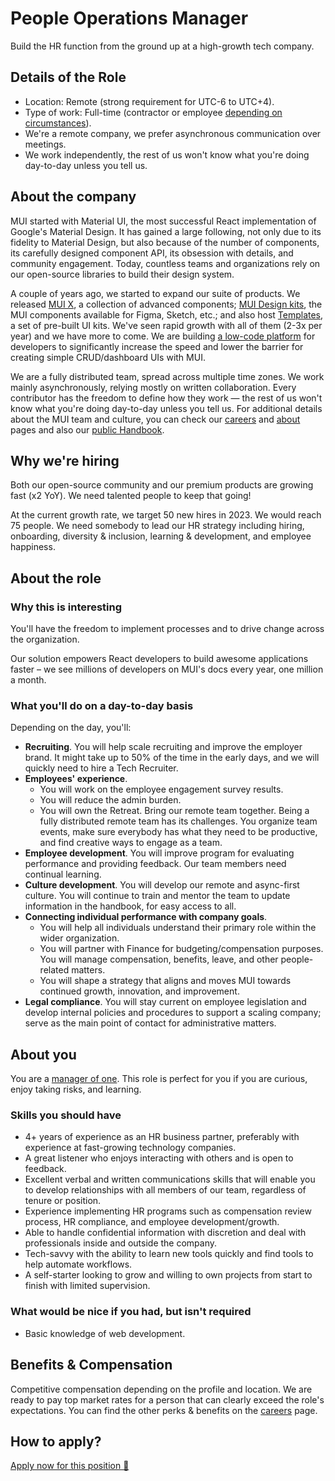 # People Operations Manager

<p class="description">Build the HR function from the ground up at a high-growth tech company.</p>

## Details of the Role

- Location: Remote (strong requirement for UTC-6 to UTC+4).
- Type of work: Full-time (contractor or employee [depending on circumstances](https://mui-org.notion.site/Hiring-FAQ-64763b756ae44c37b47b081f98915501#494af1f358794028beb4b7697b5d3102)).
- We're a remote company, we prefer asynchronous communication over meetings.
- We work independently, the rest of us won't know what you're doing day-to-day unless you tell us.

## About the company

MUI started with Material UI, the most successful React implementation of Google's Material Design.
It has gained a large following, not only due to its fidelity to Material Design, but also because of the number of components, its carefully designed component API, its obsession with details, and community engagement.
Today, countless teams and organizations rely on our open-source libraries to build their design system.

A couple of years ago, we started to expand our suite of products.
We released [MUI X](/x/), a collection of advanced components; [MUI Design kits](/design-kits/), the MUI components available for Figma, Sketch, etc.; and also host [Templates](/templates/), a set of pre-built UI kits.
We've seen rapid growth with all of them (2-3x per year) and we have more to come.
We are building [a low-code platform](https://mui.com/toolpad/) for developers to significantly increase the speed and lower the barrier for creating simple CRUD/dashboard UIs with MUI.

We are a fully distributed team, spread across multiple time zones.
We work mainly asynchronously, relying mostly on written collaboration.
Every contributor has the freedom to define how they work — the rest of us won't know what you're doing day-to-day unless you tell us.
For additional details about the MUI team and culture, you can check our [careers](/careers/) and [about](/about/) pages and also our [public Handbook](https://mui-org.notion.site/Handbook-f086d47e10794d5e839aef9dc67f324b).

## Why we're hiring

Both our open-source community and our premium products are growing fast (x2 YoY).
We need talented people to keep that going!

At the current growth rate, we target 50 new hires in 2023. We would reach 75 people.
We need somebody to lead our HR strategy including hiring, onboarding, diversity & inclusion, learning & development, and employee happiness.

## About the role

### Why this is interesting

You'll have the freedom to implement processes and to drive change across the organization.

Our solution empowers React developers to build awesome applications faster – we see millions of developers on MUI's docs every year, one million a month.

### What you'll do on a day-to-day basis

Depending on the day, you'll:

- **Recruiting**. You will help scale recruiting and improve the employer brand. It might take up to 50% of the time in the early days, and we will quickly need to hire a Tech Recruiter.
- **Employees' experience**.
  - You will work on the employee engagement survey results.
  - You will reduce the admin burden.
  - You will own the Retreat. Bring our remote team together. Being a fully distributed remote team has its challenges. You organize team events, make sure everybody has what they need to be productive, and find creative ways to engage as a team.
- **Employee development**. You will improve program for evaluating performance and providing feedback. Our team members need continual learning.
- **Culture development**. You will develop our remote and async-first culture. You will continue to train and mentor the team to update information in the handbook, for easy access to all.
- **Connecting individual performance with company goals**.
  - You will help all individuals understand their primary role within the wider organization.
  - You will partner with Finance for budgeting/compensation purposes. You will manage compensation, benefits, leave, and other people-related matters.
  - You will shape a strategy that aligns and moves MUI towards continued growth, innovation, and improvement.
- **Legal compliance**. You will stay current on employee legislation and develop internal policies and procedures to support a scaling company; serve as the main point of contact for administrative matters.

## About you

You are a [manager of one](https://signalvnoise.com/posts/1430-hire-managers-of-one).
This role is perfect for you if you are curious, enjoy taking risks, and learning.

### Skills you should have

- 4+ years of experience as an HR business partner, preferably with experience at fast-growing technology companies.
- A great listener who enjoys interacting with others and is open to feedback.
- Excellent verbal and written communications skills that will enable you to develop relationships with all members of our team, regardless of tenure or position.
- Experience implementing HR programs such as compensation review process, HR compliance, and employee development/growth.
- Able to handle confidential information with discretion and deal with professionals inside and outside the company.
- Tech-savvy with the ability to learn new tools quickly and find tools to help automate workflows.
- A self-starter looking to grow and willing to own projects from start to finish with limited supervision.

### What would be nice if you had, but isn't required

- Basic knowledge of web development.

## Benefits & Compensation

Competitive compensation depending on the profile and location.
We are ready to pay top market rates for a person that can clearly exceed the role's expectations.
You can find the other perks & benefits on the [careers](/careers/#perks-amp-benefits) page.

## How to apply?

[Apply now for this position 📮](https://jobs.ashbyhq.com/MUI/b46968b7-dde3-4b91-9785-a05aa0a816d8/application?utm_source=ZNRrPGBkqO)
